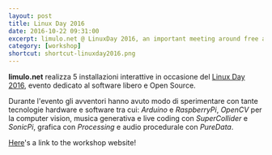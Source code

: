 ```yaml
---
layout: post
title: Linux Day 2016
date: 2016-10-22 09:31:00
excerpt: limulo.net @ LinuxDay 2016, an important meeting around free and open source software.
category: [workshop]
shortcut: shortcut-linuxday2016.png
---
```


**limulo.net** realizza 5 installazioni interattive in occasione del [Linux Day 2016](http://www.linuxdaymilano.org/), evento dedicato al software libero e Open Source.

Durante l'evento gli avventori hanno avuto modo di sperimentare con tante tecnologie hardware e software tra cui: _Arduino_ e _RaspberryPi_, _OpenCV_ per la computer vision, musica generativa e live coding con _SuperCollider_ e _SonicPi_, grafica con _Processing_ e audio procedurale con _PureData_.

[Here](https://limulo.github.io/linuxday2016/)'s a link to the workshop website!

